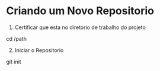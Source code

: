 # Criando um Novo Repositorio

1. Certificar que esta no diretorio de trabalho do projeto

cd /path

2. Iniciar o Repositorio

git init